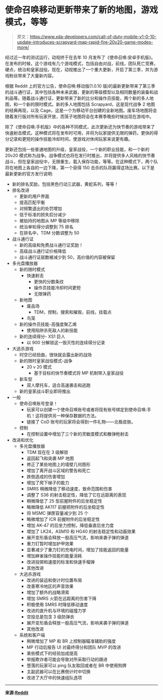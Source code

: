 # 使命召唤移动更新带来了新的地图，游戏模式，等等

> 原文：<https://www.xda-developers.com/call-of-duty-mobile-v1-0-10-update-introduces-scrapyard-map-rapid-fire-20v20-game-modes-more/>

经过近一年的测试运行，动视终于在去年 10 月发布了《使命召唤:安卓手机版》。在发布的时候，这个游戏有几个游戏模式，包括自由对战，前线，团队死亡竞赛，硬点，统治和皇家战役。现在，动视推出了一个重大更新，开启了第三季，并为游戏粉丝带来了大量新内容。

根据 Reddit 上的官方公告，使命召唤:移动版(1.0.10 版)的最新更新带来了第三季的战斗通行证，其中包括各种未来武器，更新的等级模型以及相同数量的装备和战利品等。随着战斗通行证，更新带来了新的比分和操作员技能，两个新的多人地图，和一个新的限时模式。新的多人地图包括 Scrapyard，这是现代战争 2 地图的经典再现，以及 Cage，这是一个为移动平台创建的全新地图。废车场地图将会随着发行版对所有玩家开放，而笼子地图将会在本赛季晚些时候出现在游戏中。

除了《使命召唤:手机版》中的各种不同模式，此次更新还为快节奏的游戏带来了快速射击模式。这种模式将在发布时可用，并将为玩家提供无限的弹药，更快的得分记录和更短的操作技能冷却时间，使游戏对休闲玩家来说更有趣。

更新还包括一些普通地图的升级，皇家战役，一个新的职业技能，和一个新的 20v20 模式称为战争。战争模式也将在发行时推出，并将提供多人风格的快节奏战斗，但在皇家战役中，无限重生，载入保存功能，等等。在这种模式下，两个队将在地图上各自的一边下降，第一个获得 150 击杀的队将赢得这场比赛。以下是最新更新的官方发行说明:

*   新的排名奖励，包括黑色行动三武器，黄蛇系列，等等！
*   排名改进
    *   更新的用户界面
    *   提高匹配平衡
    *   对频繁退出的处罚增加
    *   低于标准的损失扣分减少
    *   被劫持的地图从 MP 等级中移除
    *   统治单轮得分调整到 75 排名
    *   在排名中，TDM 分数调整为 50
*   战斗通行证
    *   新的高级和免费战斗通行证奖励！
    *   高级战斗通行证价格降低
    *   战斗通行证层数被减少到 50，高价值的内容被保留
*   多光盘播放器
    *   新的限时模式
        *   快速射击
            *   更快的分数条纹
            *   操作员技能冷却时间更短
            *   无限弹药
    *   新地图
        *   废品场
            *   TDM，控制，搜索和摧毁，前线，挂载点
        *   鸟笼
    *   新的操作员技能-高强度聚乙烯
        *   使用陷阱杀死敌人的新技能
    *   新的连续得分- XS1 巨人
        *   以 900 分解锁这一毁灭性的连续得分记录
*   大逃杀游戏
    *   时空已经扭曲，很快就会露出新的战场
    *   新的限时皇家战役模式-战争
        *   20 v 20 模式
            *   基于目标的快节奏模式将 MP 机制带入皇家战役
    *   新车型
        *   双人摩托车，适合高速袭击和逃跑
    *   新的皇家战斗职业即将推出
*   一般
    *   使命召唤账号登录！
        *   玩家可以创建一个使命召唤账号或者将现有账号绑定到使命召唤:手机！这将提供另一种保存数据的方法。
        *   链接了 CoD 账号的玩家将会得到一件礼物——北极皮肤。
    *   控制
        *   在控制设置中增加了三个新的灵敏度模式和散弹枪射击
*   改进和优化
    *   多光盘播放器
        *   TDM 现在在 3 级解锁
        *   返回起飞和突袭 MP 地图
        *   修正了某些地图上的墙壁几何图形
        *   增加了离开战斗区域的警告和死亡
        *   跌倒造成的伤害增加
        *   增加了爬下梯子的能力
        *   SMRS 稍微降低了移动速度，致命范围和伤害
        *   调整了 S36 的射击稳定性，降低了它在远距离的表现
        *   稍微降低了 25 型前握附件的后坐稳定性
        *   略微降低 AK117 前握把附件的后坐稳定性
        *   将 MSMC 弹匣容量减少到 25 个
        *   略微增加了 ICR 前握附件的后坐稳定性
        *   增加 AK-47 的后坐力控制，降低垂直后坐力度
        *   增加了 LK24，ASM10 和 HG40 的射击稳定性和动画效果
        *   展开变形盾会释放一股高压气流，影响来袭子弹的弹道
        *   重力钉暂时增加护甲效果
        *   显著减少了重力钉的充电时间，增加了技能返回的能量
        *   增加麻雀操作技能的能量消耗
        *   改进投掷和速度的标准和快速手榴弹
        *   其他改进
    *   大逃杀游戏
        *   改进的装运和倒计时位置布局
        *   改善寒冷地区的声音效果
        *   增加了额外的战略滑索
        *   增加 SMRS 火箭在远距离的伤害下降
        *   积极使用 SMRS 时降低移动速度
        *   改进的直升机与环境的碰撞力学
        *   空投总是包含 3 级防弹衣
        *   展开变形盾会释放一股高压气流，影响来袭子弹的弹道
        *   其他改进
    *   系统和客户端
        *   稍微增加了 MP 和 BR 上控制器瞄准辅助的强度
        *   MP 行动后报告 UI 对最终得分和团队 MVP 的改进
        *   某些模式下的经验加成提高
        *   举报欺诈者可能会导致对所采取行动的跟进
        *   堕落的玩家可以 ping 队友取回或者在 BR 中使用狗牌
        *   主副武器可以在比赛倒计时中切换
        *   改进了大厅中的快速组队选项

* * *

**来源:[Reddit](https://www.reddit.com/r/CallOfDutyMobile/comments/epga5k/call_of_duty_mobile_season_3_update_live_now/)**